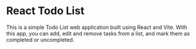 # React Todo List

This is a simple Todo List web application built using React and Vite. 
With this app, you can add, edit and remove tasks from a list, and mark them as completed or uncompleted.

